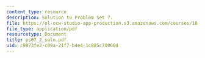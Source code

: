 ```yaml
---
content_type: resource
description: Solution to Problem Set 7.
file: https://ol-ocw-studio-app-production.s3.amazonaws.com/courses/10-40-chemical-engineering-thermodynamics-fall-2003/c9873fe2c09a21f7b4e41c885c700004_ps07_2_soln.pdf
file_type: application/pdf
resourcetype: Document
title: ps07_2_soln.pdf
uid: c9873fe2-c09a-21f7-b4e4-1c885c700004
---
```

